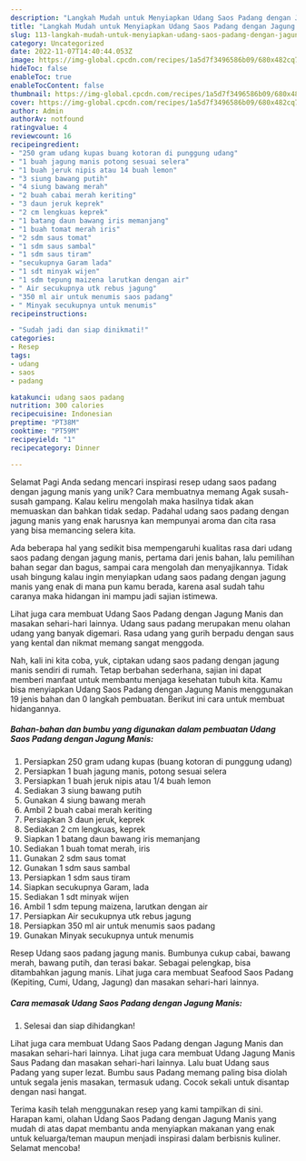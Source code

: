 ```yaml
---
description: "Langkah Mudah untuk Menyiapkan Udang Saos Padang dengan Jagung Manis yang Enak"
title: "Langkah Mudah untuk Menyiapkan Udang Saos Padang dengan Jagung Manis yang Enak"
slug: 113-langkah-mudah-untuk-menyiapkan-udang-saos-padang-dengan-jagung-manis-yang-enak
category: Uncategorized
date: 2022-11-07T14:40:44.053Z
image: https://img-global.cpcdn.com/recipes/1a5d7f3496586b09/680x482cq70/udang-saos-padang-dengan-jagung-manis-foto-resep-utama.jpg
hideToc: false
enableToc: true
enableTocContent: false
thumbnail: https://img-global.cpcdn.com/recipes/1a5d7f3496586b09/680x482cq70/udang-saos-padang-dengan-jagung-manis-foto-resep-utama.jpg
cover: https://img-global.cpcdn.com/recipes/1a5d7f3496586b09/680x482cq70/udang-saos-padang-dengan-jagung-manis-foto-resep-utama.jpg
author: Admin
authorAv: notfound
ratingvalue: 4
reviewcount: 16
recipeingredient:
- "250 gram udang kupas buang kotoran di punggung udang"
- "1 buah jagung manis potong sesuai selera"
- "1 buah jeruk nipis atau 14 buah lemon"
- "3 siung bawang putih"
- "4 siung bawang merah"
- "2 buah cabai merah keriting"
- "3 daun jeruk keprek"
- "2 cm lengkuas keprek"
- "1 batang daun bawang iris memanjang"
- "1 buah tomat merah iris"
- "2 sdm saus tomat"
- "1 sdm saus sambal"
- "1 sdm saus tiram"
- "secukupnya Garam lada"
- "1 sdt minyak wijen"
- "1 sdm tepung maizena larutkan dengan air"
- " Air secukupnya utk rebus jagung"
- "350 ml air untuk menumis saos padang"
- " Minyak secukupnya untuk menumis"
recipeinstructions:

- "Sudah jadi dan siap dinikmati!"
categories:
- Resep
tags:
- udang
- saos
- padang

katakunci: udang saos padang 
nutrition: 300 calories
recipecuisine: Indonesian
preptime: "PT38M"
cooktime: "PT59M"
recipeyield: "1"
recipecategory: Dinner

---
```



Selamat Pagi Anda sedang mencari inspirasi resep udang saos padang dengan jagung manis yang unik? Cara membuatnya memang Agak susah-susah gampang. Kalau keliru mengolah maka hasilnya tidak akan memuaskan dan bahkan tidak sedap. Padahal udang saos padang dengan jagung manis yang enak harusnya kan mempunyai aroma dan cita rasa yang bisa memancing selera kita.


Ada beberapa hal yang sedikit bisa mempengaruhi kualitas rasa dari udang saos padang dengan jagung manis, pertama dari jenis bahan, lalu pemilihan bahan segar dan bagus, sampai cara mengolah dan menyajikannya. Tidak usah bingung kalau ingin menyiapkan udang saos padang dengan jagung manis yang enak di mana pun kamu berada, karena asal sudah tahu caranya maka hidangan ini mampu jadi sajian istimewa.

Lihat juga cara membuat Udang Saos Padang dengan Jagung Manis dan masakan sehari-hari lainnya. Udang saus padang merupakan menu olahan udang yang banyak digemari. Rasa udang yang gurih berpadu dengan saus yang kental dan nikmat memang sangat menggoda.


Nah, kali ini kita coba, yuk, ciptakan udang saos padang dengan jagung manis sendiri di rumah. Tetap berbahan sederhana, sajian ini dapat memberi manfaat untuk membantu menjaga kesehatan tubuh kita. Kamu bisa menyiapkan Udang Saos Padang dengan Jagung Manis menggunakan 19 jenis bahan dan 0 langkah pembuatan. Berikut ini cara untuk membuat hidangannya.

<!--inarticleads1-->

##### Bahan-bahan dan bumbu yang digunakan dalam pembuatan Udang Saos Padang dengan Jagung Manis:

1. Persiapkan 250 gram udang kupas (buang kotoran di punggung udang)
1. Persiapkan 1 buah jagung manis, potong sesuai selera
1. Persiapkan 1 buah jeruk nipis atau 1/4 buah lemon
1. Sediakan 3 siung bawang putih
1. Gunakan 4 siung bawang merah
1. Ambil 2 buah cabai merah keriting
1. Persiapkan 3 daun jeruk, keprek
1. Sediakan 2 cm lengkuas, keprek
1. Siapkan 1 batang daun bawang iris memanjang
1. Sediakan 1 buah tomat merah, iris
1. Gunakan 2 sdm saus tomat
1. Gunakan 1 sdm saus sambal
1. Persiapkan 1 sdm saus tiram
1. Siapkan secukupnya Garam, lada
1. Sediakan 1 sdt minyak wijen
1. Ambil 1 sdm tepung maizena, larutkan dengan air
1. Persiapkan  Air secukupnya utk rebus jagung
1. Persiapkan 350 ml air untuk menumis saos padang
1. Gunakan  Minyak secukupnya untuk menumis


Resep Udang saos padang jagung manis. Bumbunya cukup cabai, bawang merah, bawang putih, dan terasi bakar. Sebagai pelengkap, bisa ditambahkan jagung manis. Lihat juga cara membuat Seafood Saos Padang (Kepiting, Cumi, Udang, Jagung) dan masakan sehari-hari lainnya. 

<!--inarticleads2-->

##### Cara memasak Udang Saos Padang dengan Jagung Manis:


1. Selesai dan siap dihidangkan!

Lihat juga cara membuat Udang Saos Padang dengan Jagung Manis dan masakan sehari-hari lainnya. Lihat juga cara membuat Udang Jagung Manis Saus Padang dan masakan sehari-hari lainnya. Lalu buat Udang saus Padang yang super lezat. Bumbu saus Padang memang paling bisa diolah untuk segala jenis masakan, termasuk udang. Cocok sekali untuk disantap dengan nasi hangat. 

Terima kasih telah menggunakan resep yang kami tampilkan di sini. Harapan kami, olahan Udang Saos Padang dengan Jagung Manis yang mudah di atas dapat membantu anda menyiapkan makanan yang enak untuk keluarga/teman maupun menjadi inspirasi dalam berbisnis kuliner. Selamat mencoba!
